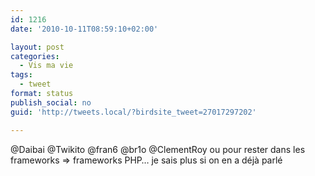 ```yaml
---
id: 1216
date: '2010-10-11T08:59:10+02:00'

layout: post
categories:
  - Vis ma vie
tags:
  - tweet
format: status
publish_social: no
guid: 'http://tweets.local/?birdsite_tweet=27017297202'

---
```


@Daibai @Twikito @fran6 @br1o @ClementRoy ou pour rester dans les frameworks =&gt; frameworks PHP… je sais plus si on en a déjà parlé